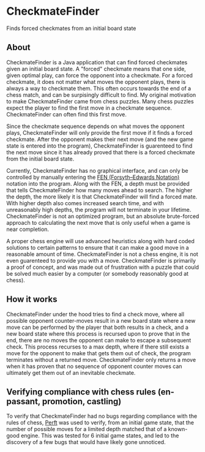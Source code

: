 # CheckmateFinder
Finds forced checkmates from an initial board state

## About
CheckmateFinder is a Java application that can find forced checkmates given an initial board state. A "forced" checkmate means that one side, given optimal play, can force the opponent into a checkmate. For a forced checkmate, it does not matter what moves the opponent plays, there is always a way to checkmate them. This often occurs towards the end of a chess match, and can be surpisingly difficult to find. My original motivation to make CheckmateFinder came from chess puzzles. Many chess puzzles expect the player to find the first move in a checkmate sequence. CheckmateFinder can often find this first move.

Since the checkmate sequence depends on what moves the opponent plays, CheckmateFinder will only provide the first move if it finds a forced checkmate. After the opponent makes their next move (and the new game state is entered into the program), CheckmateFinder is guarenteed to find the next move since it has already proved that there is a forced checkmate from the initial board state.

Currently, CheckmateFinder has no graphical interface, and can only be controlled by manually entering the [FEN (Forsyth–Edwards Notation)](https://en.wikipedia.org/wiki/Forsyth%E2%80%93Edwards_Notation) notation into the program. Along with the FEN, a depth must be provided that tells CheckmateFinder how many moves ahead to search. The higher the depth, the more likely it is that CheckmateFinder will find a forced mate. With higher depth also comes increased search time, and with unreasonably high depths, the program will not terminate in your lifetime. CheckmateFinder is not an optimized program, but an absolute brute-forced approach to calculating the next move that is only useful when a game is near completion.

A proper chess engine will use advanced heuristics along with hard coded solutions to certain patterns to ensure that it can make a good move in a reasonable amount of time. CheckmateFinder is not a chess engine, it is not even guarenteed to provide you with a move. CheckmateFinder is primarily a proof of concept, and was made out of frustration with a puzzle that could be solved much easier by a computer (or somebody reasonably good at chess).

## How it works
CheckmateFinder under the hood tries to find a check move, where all possible opponent counter-moves result in a new board state where a new move can be performed by the player that both results in a check, and a new board state where this process is recursed upon to prove that in the end, there are no moves the opponent can make to escape a subsequent check. This process recurses to a max depth, where if there still exists a move for the opponent to make that gets them out of check, the program terminates without a returned move. CheckmateFinder only returns a move when it has proven that no sequence of opponent counter moves can ultimately get them out of an inevitable checkmate.

## Verifying compliance with chess rules (en-passant, promotion, castling)
To verify that CheckmateFinder had no bugs regarding compliance with the rules of chess, [Perft](https://www.chessprogramming.org/Perft) was used to verify, from an initial game state, that the number of possible moves for a limited depth matched that of a known-good engine. This was tested for 6 initial game states, and led to the discovery of a few bugs that would have likely gone unnoticed. 
